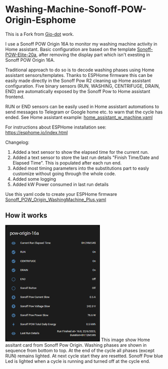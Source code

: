 # Washing-Machine-Sonoff-POW-Origin-Esphome

This is a Fork from [Gio-dot](https://github.com/Gio-dot) work.

I use a Sonoff POW Origin 16A to monitor my washing machine activity in Home assistant. Basic configuration are based on the template [Sonoff-POW-Elite-20a](https://devices.esphome.io/devices/Sonoff-POW-Elite-20a), after removing the display part which isn't exesting in Sonoff POW Origin 16A.

Traditional approach to do so is to decode washing phases using Home assistant sensors/templates. Thanks to ESPHome firmware this can be easily made directly in the Sonoff Pow R2 cleaning up Home assistant configuration.
Five binary sensors (RUN, WASHING, CENTRIFUGE, DRAIN, END) are automatically exposed by the Sonoff Pow to Home assistant frontend.

RUN or END sensors can be easily used in Home assistant automations to send messages to Telegram or Google home etc. to  warn that the cycle has ended. See Home assistant example: [home_assistant_w_machine.yaml](https://github.com/Gio-dot/Washing-Machine-Sonoff-Pow-R2-Esphome/blob/master/home_assistant_w_machine.yaml)

For instructions about ESPHome installation see: https://esphome.io/index.html


Changelog:
1. Added a text sensor to show the elapsed time for the current run.
2. Added a text sensor to store the last run details "Finish Time/Date and Elapsed Time". This is populated after each run end.
3. Added most timing parameters into the substitutions part to easly customize without going through the whole code.
4. Added some logging
5. Added kW Power consumed in last run details

Use this yaml code to create your ESPHome firmware [Sonoff_POW_Origin_WashingMachine_Plus.yaml](https://github.com/wbsoul/Washing-Machine-Sonoff-Pow-Origin-Esphome/edit/master/Sonoff_POW_Origin_WashingMachine_Plus.yaml)

## How it works

<img src="https://github.com/wbsoul/Washing-Machine-Sonoff-Pow-Origin-Esphome/raw/master/img/Sonoff_POW_Origin_WashingMachine_Plus.png" width="300">
This image show Home assitant card from Sonoff Pow Origin. Washing phases are shown in sequence from bottom to top. At the end of the cycle all phases (except RUN) remains lighted. At next cycle start they are resetted.
Sonoff Pow blue Led is lighted when a cycle is running and turned off at the cycle end.

